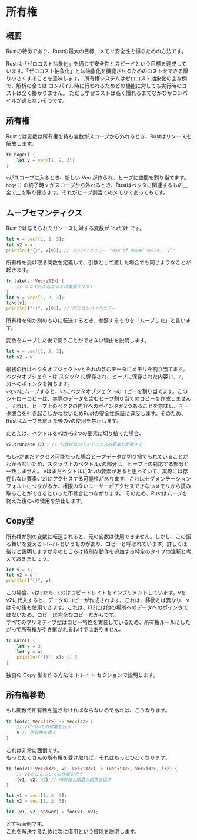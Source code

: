 # 所有権
## 概要
Rustの特徴であり、Rustの最大の目標、メモリ安全性を得るための方法です。

Rustは「ゼロコスト抽象化」を通じて安全性とスピードという目標を達成しています。「ゼロコスト抽象化」とは抽象化を機能させるためのコストをできる限り小さくすることを意味します。 所有権システムはゼロコスト抽象化の主な例で、解析の全ては コンパイル時に行われるためどの機能に対しても実行時のコストは全く掛かりません。
ただし学習コストは高く慣れるまでなかなかコンパイルが通らないそうです。
## 所有権
Rustでは変数は所有権を持ち変数がスコープから外れるとき、Rustはリソースを解放します。
```Rust
fn hoge() {
    let v = vec![1, 2, 3];
}
```
`v`がスコープに入るとき、新しい Vec<T> が作られ、ヒープに空間を割り当てます。`hoge()` の終了時 `v` がスコープから外れるとき、Rustはベクタに関連するもの__全て__を取り除きます。それがヒープ割当てのメモリであってもです。

## ムーブセマンティクス

Rustでは与えられたリソースに対する変数が 1つだけ です。
```Rust
let v = vec![1, 2, 3];
let v2 = v;
println!("{}", v[0]); // コンパイルエラー "use of moved value: `v`"
```
所有権を受け取る関数を定義して、引数として渡した場合でも同じようなことが起きます。
```Rust
fn take(v: Vec<i32>) {
    // ここで何が起きるかは重要ではない
}
let v = vec![1, 2, 3];
take(v);
println!("{}", v[0]); // 同じコンパイルエラー
```
所有権を何か別のものに転送するとき、参照するものを「ムーブした」と言います。

変数をムーブした後で使うことができない理由を説明します。
```Rust
let v = vec![1, 2, 3];
let v2 = v;
```
最初の行はベクタオブジェクト`v`とそれの含むデータにメモリを割り当てます。 ベクタオブジェクトは スタック に保存され、ヒープに保存された内容`[1, 2, 3]`へのポインタを持ちます。  
`v`を`v2`にムーブすると、`v2`にベクタオブジェクトのコピーを割り当てます。このシャローコピーは、実際のデータを含むヒープ割り当てのコピーを作成しません 。それは、ヒープ上のベクタの内容へのポインタが2つあることを意味し、データ競合を引き起こしかねないためRustの安全性保証に違反します。そのため、Rustはムーブを終えた後の`v`の使用を禁止します。


たとえば、ベクトルをv2から2つの要素に切り捨てた場合、
```Rust
v2.truncate（2）; // 引数以降のインデックスの要素を削除する
```
もし`v`がまだアクセス可能だった場合ヒープデータが切り捨てられていることがわからないため、スタック上のベクトルvの部分は、ヒープ上の対応する部分と一致しません。 vはまだベクトルに3つの要素があると思っていて、実際には存在しない要素`v[2]`にアクセスする可能性があります、これはセグメンテーションフォルトにつながるか、権限のないユーザーがアクセスできないメモリから読み取ることができるといった不具合につながります。
そのため、Rustはムーブを終えた後の`v`の使用を禁止します。

## Copy型

所有権が別の変数に転送されると、元の変数は使用できません。しかし、この振る舞いを変える`トレイト`というものがあり、コピーと呼ばれています。詳しくは後ほど説明しますが今のところは特別な動作を追加する特定のタイプの注釈と考えておきましょう。
```Rust
let v = 1;
let v2 = v;
println!("{}", v);
```
この場合、`v`は`i32`で、`i32`はコピートレイトをインプリメントしています。vをv2に代入すると、データのコピーが作成されます。これは、移動とは異なり、vはその後も使用できます。これは、i32には他の場所へのデータへのポインタではないため、コピーは完全なコピーだからです。  
すべてのプリミティブ型はコピー特性を実装しているため、所有権ルールにしたがって所有権が引き継がれるわけではありません。
```Rust
fn main() {
    let x = 3;
    let y = x;
    println!("{}", x); // 3
}
```
独自の Copy 型を作る方法は トレイト セクションで説明します。


## 所有権移動

もし関数で所有権を返さなければならないのであれば、こうなります。
```Rust
fn foo(v: Vec<i32>) -> Vec<i32> {
    // vについての作業を行う
    v // 所有権を返す
}
```
これは非常に面倒です。  
もっとたくさんの所有権を受け取れば、それはもっとひどくなります。
```Rust
fn foo(v1: Vec<i32>, v2: Vec<i32>) -> (Vec<i32>, Vec<i32>, i32) {
    // v1とv2についての作業を行う
    (v1, v2, 42) // 所有権と関数の結果を返す
}

let v1 = vec![1, 2, 3];
let v2 = vec![1, 2, 3];

let (v1, v2, answer) = foo(v1, v2);
```

とても面倒です。  
これを解決するために次に借用という機能を説明します。
